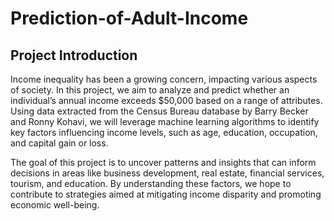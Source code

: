 # Prediction-of-Adult-Income

## Project Introduction


Income inequality has been a growing concern, impacting various aspects of society. In this project, we aim to analyze and predict whether an individual’s annual income exceeds $50,000 based on a range of attributes. Using data extracted from the Census Bureau database by Barry Becker and Ronny Kohavi, we will leverage machine learning algorithms to identify key factors influencing income levels, such as age, education, occupation, and capital gain or loss.

The goal of this project is to uncover patterns and insights that can inform decisions in areas like business development, real estate, financial services, tourism, and education. By understanding these factors, we hope to contribute to strategies aimed at mitigating income disparity and promoting economic well-being.
